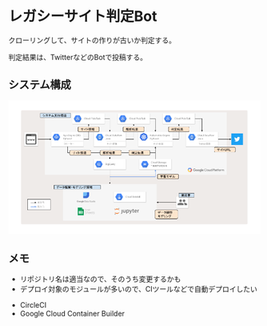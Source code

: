 # レガシーサイト判定Bot
クローリングして、サイトの作りが古いか判定する。

判定結果は、TwitterなどのBotで投稿する。


## システム構成
![システム構成図](images/architecture.png)


## メモ
* リポジトリ名は適当なので、そのうち変更するかも
* デプロイ対象のモジュールが多いので、CIツールなどで自動デプロイしたい
 - CircleCI
 - Google Cloud Container Builder
